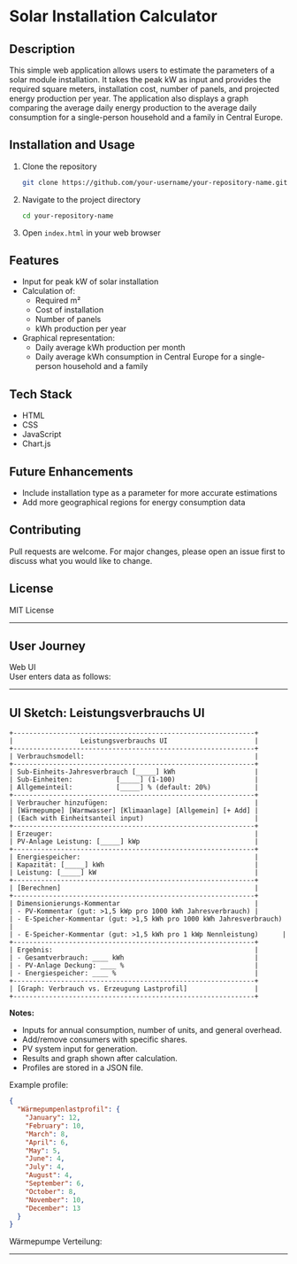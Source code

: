 # Solar Installation Calculator

## Description
This simple web application allows users to estimate the parameters of a solar module installation. It takes the peak kW as input and provides the required square meters, installation cost, number of panels, and projected energy production per year. The application also displays a graph comparing the average daily energy production to the average daily consumption for a single-person household and a family in Central Europe.

## Installation and Usage

1. Clone the repository
    ```bash
    git clone https://github.com/your-username/your-repository-name.git
    ```

2. Navigate to the project directory
    ```bash
    cd your-repository-name
    ```

3. Open `index.html` in your web browser

## Features

- Input for peak kW of solar installation
- Calculation of:
  - Required m²
  - Cost of installation
  - Number of panels
  - kWh production per year
- Graphical representation:
  - Daily average kWh production per month
  - Daily average kWh consumption in Central Europe for a single-person household and a family

## Tech Stack
- HTML
- CSS
- JavaScript
- Chart.js

## Future Enhancements
- Include installation type as a parameter for more accurate estimations
- Add more geographical regions for energy consumption data

## Contributing
Pull requests are welcome. For major changes, please open an issue first to discuss what you would like to change.

## License
MIT License

---

## User Journey

Web UI  
User enters data as follows:

---

## UI Sketch: Leistungsverbrauchs UI

```
+-------------------------------------------------------------+
|                 Leistungsverbrauchs UI                      |
+-------------------------------------------------------------+
| Verbrauchsmodell:                                           |
+-------------------------------------------------------------+
| Sub-Einheits-Jahresverbrauch [_____] kWh                    |
| Sub-Einheiten:           [_____] (1-100)                    |
| Allgemeinteil:           [_____] % (default: 20%)           |
+-------------------------------------------------------------+
| Verbraucher hinzufügen:                                     |
| [Wärmepumpe] [Warmwasser] [Klimaanlage] [Allgemein] [+ Add] |
| (Each with Einheitsanteil input)                            |
+-------------------------------------------------------------+
| Erzeuger:                                                   |
| PV-Anlage Leistung: [_____] kWp                             |
+-------------------------------------------------------------+
| Energiespeicher:                                            |
| Kapazität: [_____] kWh                                      |
| Leistung: [_____] kW                                        |
+-------------------------------------------------------------+
| [Berechnen]                                                 |
+-------------------------------------------------------------+
| Dimensionierungs-Kommentar                                  |
| - PV-Kommentar (gut: >1,5 kWp pro 1000 kWh Jahresverbrauch) |
| - E-Speicher-Kommentar (gut: >1,5 kWh pro 1000 kWh Jahresverbrauch) |
| - E-Speicher-Kommentar (gut: >1,5 kWh pro 1 kWp Nennleistung)      |
+-------------------------------------------------------------+
| Ergebnis:                                                   |
| - Gesamtverbrauch: ____ kWh                                 |
| - PV-Anlage Deckung: ____ %                                 |
| - Energiespeicher: ____ %                                   |
+-------------------------------------------------------------+
| [Graph: Verbrauch vs. Erzeugung Lastprofil]                 |
+-------------------------------------------------------------+
```

**Notes:**
- Inputs for annual consumption, number of units, and general overhead.
- Add/remove consumers with specific shares.
- PV system input for generation.
- Results and graph shown after calculation.
- Profiles are stored in a JSON file.

Example profile:
```json
{
  "Wärmepumpenlastprofil": {
    "January": 12,
    "February": 10,
    "March": 8,
    "April": 6,
    "May": 5,
    "June": 4,
    "July": 4,
    "August": 4,
    "September": 6,
    "October": 8,
    "November": 10,
    "December": 13
  }
}
```

Wärmepumpe Verteilung:

---
````
